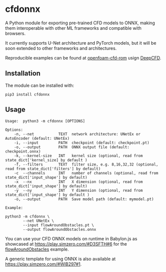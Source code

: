 # cfdonnx

A Python module for exporting pre-trained CFD models to ONNX, making them interoperable with other ML frameworks and compatible with browsers.

It currently supports U-Net architecture and PyTorch models, but it will be soon extended to other frameworks and architectures.

Reproducible examples can be found at [openfoam-cfd-rom](https://github.com/simzero/openfoam-ml-rom) usign [DeepCFD](https://github.com/mdribeiro/DeepCFD).

## Installation

The module can be installed with:

```
pip3 install cfdonnx
```

## Usage

```
Usage:  python3 -m cfdonnx [OPTIONS]

Options:
    -n, --net           TEXT  network architecture: UNetEx or AutoEncoder (default: UNetEx)
    -i, --input         PATH  checkpoint (default: checkpoint.pt)
    -o, --output        PATH  ONNX output file (default: checkpoint.onnx)
    -k, --kernel-size   INT   kernel size (optional, read from state_dict['kernel_size] by default )
    -f, --filters       TEXT  filter size, e.g. 8,16,32,32 (optional, read from state_dict['filters'] by default)
    -c  --channels      INT   number of channels (optional, read from state_dict['input_shape'] by default)
    -x  --nx            INT   X dimension (optional, read from state_dict['input_shape'] by default)
    -y  --ny            INT   Y dimension (optional, read from state_dict['input_shape'] by default )
    -o, --output        PATH  Save model path (default: mymodel.pt)

Example:

python3 -m cfdonnx \
        --net UNetEx \
        --input flowAroundObstacles.pt \
        --output flowAroundObstacles.onnx
```

You can use your CFD ONNX models on runtime in Babylon.js as showcased at https://play.simzero.com/#D3SFTH#6 for the [flowAroundObstacles](https://github.com/simzero/openfoam-ml-rom/tree/main/OpenFOAM/incompressible/simpleFoam/flowAroundObstacles) example.

A generic template for using ONNX is also available at https://play.simzero.com/#WIB297#1.
